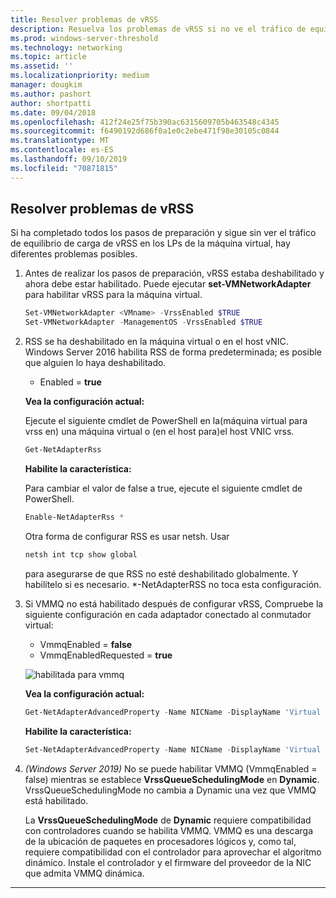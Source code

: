 ```yaml
---
title: Resolver problemas de vRSS
description: Resuelva los problemas de vRSS si no ve el tráfico de equilibrio de carga de vRSS en el LPs de VM.
ms.prod: windows-server-threshold
ms.technology: networking
ms.topic: article
ms.assetid: ''
ms.localizationpriority: medium
manager: dougkim
ms.author: pashort
author: shortpatti
ms.date: 09/04/2018
ms.openlocfilehash: 412f24e25f75b390ac6315609705b463548c4345
ms.sourcegitcommit: f6490192d686f0a1e0c2ebe471f98e30105c0844
ms.translationtype: MT
ms.contentlocale: es-ES
ms.lasthandoff: 09/10/2019
ms.locfileid: "70871815"
---
```

## <a name="resolve-vrss-issues"></a>Resolver problemas de vRSS

Si ha completado todos los pasos de preparación y sigue sin ver el tráfico de equilibrio de carga de vRSS en los LPs de la máquina virtual, hay diferentes problemas posibles.

1. Antes de realizar los pasos de preparación, vRSS estaba deshabilitado y ahora debe estar habilitado. Puede ejecutar **set-VMNetworkAdapter** para habilitar vRSS para la máquina virtual.

   ```PowerShell
   Set-VMNetworkAdapter <VMname> -VrssEnabled $TRUE
   Set-VMNetworkAdapter -ManagementOS -VrssEnabled $TRUE
   ```

2. RSS se ha deshabilitado en la máquina virtual o en el host vNIC. Windows Server 2016 habilita RSS de forma predeterminada; es posible que alguien lo haya deshabilitado. 

   - Enabled = **true**

   **Vea la configuración actual:** 

   Ejecute el siguiente cmdlet de PowerShell en la\(máquina virtual para vrss en\) una máquina virtual o \(en el host para\)el host VNIC vrss.

   ```PowerShell
   Get-NetAdapterRss
   ```

   **Habilite la característica:** 

   Para cambiar el valor de false a true, ejecute el siguiente cmdlet de PowerShell.

   ```PowerShell
   Enable-NetAdapterRss *
   ```
   
   Otra forma de configurar RSS es usar netsh. Usar 
   
    ```cmd
   netsh int tcp show global
   ```
   
   para asegurarse de que RSS no esté deshabilitado globalmente. Y habilítelo si es necesario. *-NetAdapterRSS no toca esta configuración.

3. Si VMMQ no está habilitado después de configurar vRSS, Compruebe la siguiente configuración en cada adaptador conectado al conmutador virtual:

   - VmmqEnabled = **false**
   - VmmqEnabledRequested = **true**

   ![habilitada para vmmq](../../media/vmmq-enabled.png)

   **Vea la configuración actual:** 

   ```PowerShell
   Get-NetAdapterAdvancedProperty -Name NICName -DisplayName 'Virtual Switch RSS'
   ```

   **Habilite la característica:** 

   ```PowerShell
   Set-NetAdapterAdvancedProperty -Name NICName -DisplayName 'Virtual Switch RSS' -DisplayValue Enabled”
   ```
 
4. _(Windows Server 2019)_ No se puede habilitar VMMQ (VmmqEnabled = false) mientras se establece **VrssQueueSchedulingMode** en **Dynamic**. VrssQueueSchedulingMode no cambia a Dynamic una vez que VMMQ está habilitado.<p>La **VrssQueueSchedulingMode** de **Dynamic** requiere compatibilidad con controladores cuando se habilita VMMQ.  VMMQ es una descarga de la ubicación de paquetes en procesadores lógicos y, como tal, requiere compatibilidad con el controlador para aprovechar el algoritmo dinámico.  Instale el controlador y el firmware del proveedor de la NIC que admita VMMQ dinámica.



---

